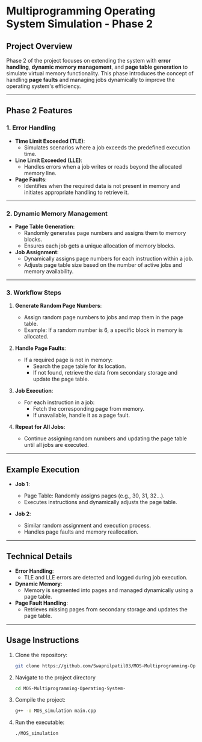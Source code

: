 # Multiprogramming Operating System Simulation - Phase 2

## **Project Overview**
Phase 2 of the project focuses on extending the system with **error handling**, **dynamic memory management**, and **page table generation** to simulate virtual memory functionality. This phase introduces the concept of handling **page faults** and managing jobs dynamically to improve the operating system's efficiency.

---

## **Phase 2 Features**

### **1. Error Handling**
- **Time Limit Exceeded (TLE)**:
  - Simulates scenarios where a job exceeds the predefined execution time.
- **Line Limit Exceeded (LLE)**:
  - Handles errors when a job writes or reads beyond the allocated memory line.
- **Page Faults**:
  - Identifies when the required data is not present in memory and initiates appropriate handling to retrieve it.

---

### **2. Dynamic Memory Management**
- **Page Table Generation**:
  - Randomly generates page numbers and assigns them to memory blocks.
  - Ensures each job gets a unique allocation of memory blocks.
- **Job Assignment**:
  - Dynamically assigns page numbers for each instruction within a job.
  - Adjusts page table size based on the number of active jobs and memory availability.

---

### **3. Workflow Steps**
1. **Generate Random Page Numbers**:
   - Assign random page numbers to jobs and map them in the page table.
   - Example: If a random number is 6, a specific block in memory is allocated.
   
2. **Handle Page Faults**:
   - If a required page is not in memory:
     - Search the page table for its location.
     - If not found, retrieve the data from secondary storage and update the page table.

3. **Job Execution**:
   - For each instruction in a job:
     - Fetch the corresponding page from memory.
     - If unavailable, handle it as a page fault.

4. **Repeat for All Jobs**:
   - Continue assigning random numbers and updating the page table until all jobs are executed.

---

## **Example Execution**
- **Job 1**:
  - Page Table: Randomly assigns pages (e.g., 30, 31, 32...).
  - Executes instructions and dynamically adjusts the page table.
  
- **Job 2**:
  - Similar random assignment and execution process.
  - Handles page faults and memory reallocation.

---

## **Technical Details**
- **Error Handling**:
  - TLE and LLE errors are detected and logged during job execution.
- **Dynamic Memory**:
  - Memory is segmented into pages and managed dynamically using a page table.
- **Page Fault Handling**:
  - Retrieves missing pages from secondary storage and updates the page table.

---

## **Usage Instructions**
1. Clone the repository:
   ```bash
   git clone https://github.com/Swapnilpatil03/MOS-Multiprogramming-Operating-System-.git
2. Navigate to the project directory
   ```bash
   cd MOS-Multiprogramming-Operating-System-

3. Compile the project:
   ```bash
   g++ -o MOS_simulation main.cpp

4. Run the executable:
   ```bash
   ./MOS_simulation
